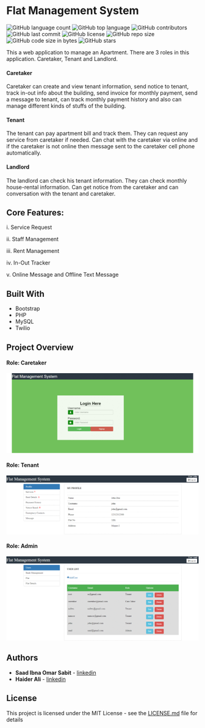 # Flat Management System
<!--- See https://shields.io for others or to customize this set of shields.  --->
![GitHub language count](https://img.shields.io/github/languages/count/ssabit/flat-management-system?style=flat-square)
![GitHub top language](https://img.shields.io/github/languages/top/ssabit/flat-management-system?style=flat-square)
![GitHub contributors](https://img.shields.io/github/contributors/ssabit/flat-management-system?style=flat-square)
![GitHub last commit](https://img.shields.io/github/last-commit/ssabit/flat-management-system?color=red&style=flat-square)
![GitHub license](https://img.shields.io/github/license/ssabit/flat-management-system?style=flat-square)
![GitHub repo size](https://img.shields.io/github/repo-size/ssabit/flat-management-system?style=flat-square)
![GitHub code size in bytes](https://img.shields.io/github/languages/code-size/ssabit/flat-management-system?style=flat-square)
![GitHub stars](https://img.shields.io/github/stars/ssabit/flat-management-system?style=flat-square)

This a web application to manage an Apartment. There are 3 roles in this application. Caretaker, Tenant and Landlord.

#### Caretaker
Caretaker can create and view tenant information, send notice to tenant, track in-out info about the building, send invoice for monthly payment, send a message to tenant, can track monthly payment history and also can manage different kinds of stuffs of the building. 

#### Tenant
The tenant can pay apartment bill and track them. They can request any service from caretaker if needed. Can chat with the caretaker via online and if the caretaker is not online then message sent to the caretaker cell phone automatically.

#### Landlord
The landlord can check his tenant information. They can check monthly house-rental information. Can get notice from the caretaker and can conversation with the tenant and caretaker.

## Core Features:

i. Service Request

ii. Staff Management

iii. Rent Management

iv. In-Out Tracker

v. Online Message and Offline Text Message

## Built With

* Bootstrap
* PHP
* MySQL
* Twilio


## Project Overview

<p align="center">
   <h4>Role: Caretaker </h4>
   <img src="https://github.com/ssabit/flat-management-system/blob/master/gif/caretaker.gif"><br>
   <h4>Role: Tenant</h4>
   <img src="https://github.com/ssabit/flat-management-system/blob/master/gif/tenants.gif"><br>
   <h4>Role: Admin</h4>
   <img src="https://github.com/ssabit/flat-management-system/blob/master/gif/admin.gif"><br>
</p>


## Authors

* **Saad Ibna Omar Sabit** - [linkedin](https://www.linkedin.com/in/sabit/)
* **Haider Ali** - [linkedin](https://www.linkedin.com/in/haideralibd/)

## License

This project is licensed under the MIT License - see the [LICENSE.md](LICENSE) file for details
